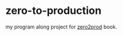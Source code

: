 # zero-to-production

my program along project for [zero2prod](https://www.zero2prod.com/index.html?country=Slovenia&discount_code=EEU60) book.
